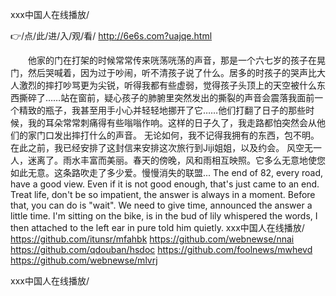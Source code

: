 
ххх中国人在线播放/




👉/点/此/进/入/观/看/ http://6e6s.com?uajqe.html




　　他家的门在打架的时候常常传来咣荡咣荡的声音，那是一个六七岁的孩子在晃门，然后哭喊着，因为过于吵闹，听不清孩子说了什么。居多的时孩子的哭声比大人激烈的摔打吵骂更为尖锐，听得我都有些虚弱，觉得孩子头顶上的天空被什么东西撕碎了……站在窗前，疑心孩子的肺腑里突然发出的撕裂的声音会震落我面前一个精致的瓶子，我甚至用手小心并轻轻地挪开了它……他们打翻了日子的那些时候，我的耳朵常常刺痛得有些嗡嗡作响。这样的日子久了，我走路都怕突然会从他们的家门口发出摔打什么的声音。
无论如何，我不记得我拥有的东西，包不明。在此之前，我已经安排了这封信来安排这次旅行到Jiji姐姐，以及约会。
风空无一人，迷离了。雨水丰富而美丽。春天的傍晚，风和雨相互映照。它多么无意地使您如此无意。这条路吹走了多少爱。慢慢消失的联盟...
The end of 82, every road, have a good view.
Even if it is not good enough, that's just came to an end.
Treat life, don't be so impatient, the answer is always in a moment.
Before that, you can do is "wait".
We need to give time, announced the answer a little time.
I'm sitting on the bike, is in the bud of lily whispered the words, I then attached to the left ear in pure told him quietly.
ххх中国人在线播放/ https://github.com/itunsr/mfahbk
https://github.com/webnewse/nnai
https://github.com/qdouban/hsdoc
https://github.com/foolnews/mwhevd
https://github.com/webnewse/mlvrj





ххх中国人在线播放/
